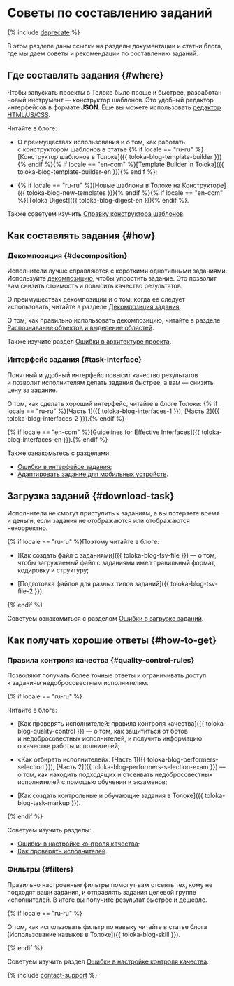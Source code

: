 # Советы по составлению заданий

{% include [deprecate](../../_includes/deprecate.md) %}

В этом разделе даны ссылки на разделы документации и статьи блога, где мы даем советы и рекомендации по составлению заданий.

## Где составлять задания {#where}

Чтобы запускать проекты в Толоке было проще и быстрее, разработан новый инструмент — конструктор шаблонов. Это удобный редактор интерфейсов в формате **JSON**. Еще вы можете использовать [редактор HTML/JS/CSS](spec.md).

Читайте в блоге:

- О преимуществах использования и о том, как работать с конструктором шаблонов в статье {% if locale == "ru-ru" %}[Конструктор шаблонов в Толоке]({{ toloka-blog-template-builder }}){% endif %}{% if locale == "en-com" %}[Template Builder in Toloka]({{ toloka-blog-template-builder-en }}){% endif %};

- {% if locale == "ru-ru" %}[Новые шаблоны в Толоке на Конструкторе]({{ toloka-blog-new-templates }}){% endif %}{% if locale == "en-com" %}[Toloka Digest]({{ toloka-blog-digest-en }}){% endif %}.

Также советуем изучить [Справку конструктора шаблонов](../../template-builder/index.md).

## Как составлять задания {#how}

### Декомпозиция {#decomposition}

Исполнители лучше справляются с короткими однотипными заданиями. Используйте [декомпозицию](../../glossary.md#decomposition), чтобы упростить задание. Это позволит вам снизить стоимость и повысить качество результатов.

О преимуществах декомпозиции и о том, когда ее следует использовать, читайте в разделе [Декомпозиция задания](solution-architecture.md).

О том, как правильно использовать декомпозицию, читайте в разделе [Распознавание объектов и выделение областей](image-segmentation-overview.md).

Также изучите раздел [Ошибки в архитектуре проекта](frequent-customer-errors.md#mistakes-architecture).

### Интерфейс задания {#task-interface}

Понятный и удобный интерфейс повысит качество результатов и позволит исполнителям делать задания быстрее, а вам — снизить цену за задание.

О том, как сделать хороший интерфейс, читайте в блоге Толоки: {% if locale == "ru-ru" %}[Часть 1]({{ toloka-blog-interfaces-1 }}), [Часть 2]({{ toloka-blog-interfaces-2 }}).{% endif %}

{% if locale == "en-com" %}[Guidelines for Effective Interfaces]({{ toloka-blog-interfaces-en }}).{% endif %}

Также ознакомьтесь с разделами:

- [Ошибки в интерфейсе задания](frequent-customer-errors.md#interface-mistakes);
- [Адаптировать задание для мобильных устройств](mobile.md).

## Загрузка заданий {#download-task}

Исполнители не смогут приступить к заданиям, а вы потеряете время и деньги, если задания не отображаются или отображаются некорректно.

{% if locale == "ru-ru" %}Поэтому читайте в блоге:

- [Как создать файл с заданиями]({{ toloka-blog-tsv-file }}) — о том, чтобы загружаемый файл с заданиями имел правильный формат, кодировку и структуру;

- [Подготовка файлов для разных типов заданий]({{ toloka-blog-tsv-file-2 }}).

{% endif %}

Советуем ознакомиться с разделом [Ошибки в загрузке заданий](frequent-customer-errors.md#loading-tasks-mistakes).

## Как получать хорошие ответы {#how-to-get}

### Правила контроля качества {#quality-control-rules}

Позволяют получать более точные ответы и ограничивать доступ к заданиям недобросовестным исполнителям.

{% if locale == "ru-ru" %}

Читайте в блоге:

- [Как проверять исполнителей: правила контроля качества]({{ toloka-blog-quality-control }}) — о том, как защититься от ботов и недобросовестных исполнителей, и получить информацию о качестве работы исполнителей;

- «Как отбирать исполнителей»: [Часть 1]({{ toloka-blog-performers-selection }}), [Часть 2]({{ toloka-blog-performers-selection-exam }}) — о том, как находить подходящих и отсеивать недобросовестных исполнителей с помощью обучения и экзаменов;

- [Как создать контрольные и обучающие задания в Толоке]({{ toloka-blog-task-markup }}).

{% endif %}

Советуем изучить разделы:

- [Ошибки в настройке контроля качества](frequent-customer-errors.md#quality-control-mistakes);
- [Как проверять исполнителей](check-performers.md).

### Фильтры {#filters}

Правильно настроенные фильтры помогут вам отсеять тех, кому не подходят ваши задания, и отправлять задания целевой группе исполнителей. В итоге вы получите результат быстрее и дешевле.

{% if locale == "ru-ru" %}

О том, как использовать фильтр по навыку читайте в статье блога [Использование навыков в Толоке]({{ toloka-blog-skill }}).

{% endif %}

Советуем изучить раздел [Ошибки в настройке контроля качества](frequent-customer-errors.md).

{% include [contact-support](../_includes/contact-support-help.md) %}